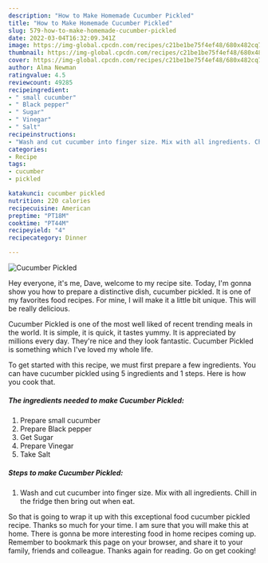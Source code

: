 ```yaml
---
description: "How to Make Homemade Cucumber Pickled"
title: "How to Make Homemade Cucumber Pickled"
slug: 579-how-to-make-homemade-cucumber-pickled
date: 2022-03-04T16:32:09.341Z
image: https://img-global.cpcdn.com/recipes/c21be1be75f4ef48/680x482cq70/cucumber-pickled-recipe-main-photo.jpg
thumbnail: https://img-global.cpcdn.com/recipes/c21be1be75f4ef48/680x482cq70/cucumber-pickled-recipe-main-photo.jpg
cover: https://img-global.cpcdn.com/recipes/c21be1be75f4ef48/680x482cq70/cucumber-pickled-recipe-main-photo.jpg
author: Alma Newman
ratingvalue: 4.5
reviewcount: 49285
recipeingredient:
- " small cucumber"
- " Black pepper"
- " Sugar"
- " Vinegar"
- " Salt"
recipeinstructions:
- "Wash and cut cucumber into finger size. Mix with all ingredients. Chill in the fridge then bring out when eat."
categories:
- Recipe
tags:
- cucumber
- pickled

katakunci: cucumber pickled 
nutrition: 220 calories
recipecuisine: American
preptime: "PT18M"
cooktime: "PT44M"
recipeyield: "4"
recipecategory: Dinner

---
```



![Cucumber Pickled](https://img-global.cpcdn.com/recipes/c21be1be75f4ef48/680x482cq70/cucumber-pickled-recipe-main-photo.jpg)

Hey everyone, it's me, Dave, welcome to my recipe site. Today, I'm gonna show you how to prepare a distinctive dish, cucumber pickled. It is one of my favorites food recipes. For mine, I will make it a little bit unique. This will be really delicious.

Cucumber Pickled is one of the most well liked of recent trending meals in the world. It is simple, it is quick, it tastes yummy. It is appreciated by millions every day. They're nice and they look fantastic. Cucumber Pickled is something which I've loved my whole life.




To get started with this recipe, we must first prepare a few ingredients. You can have cucumber pickled using 5 ingredients and 1 steps. Here is how you cook that.

<!--inarticleads1-->

##### The ingredients needed to make Cucumber Pickled:

1. Prepare  small cucumber
1. Prepare  Black pepper
1. Get  Sugar
1. Prepare  Vinegar
1. Take  Salt




<!--inarticleads2-->

##### Steps to make Cucumber Pickled:

1. Wash and cut cucumber into finger size. Mix with all ingredients. Chill in the fridge then bring out when eat.




So that is going to wrap it up with this exceptional food cucumber pickled recipe. Thanks so much for your time. I am sure that you will make this at home. There is gonna be more interesting food in home recipes coming up. Remember to bookmark this page on your browser, and share it to your family, friends and colleague. Thanks again for reading. Go on get cooking!
